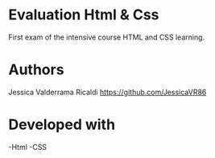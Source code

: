 # Evaluation Html & Css
First exam of the intensive course HTML and CSS learning.

# Authors 
Jessica Valderrama Ricaldi  https://github.com/JessicaVR86

# Developed with
-Html
-CSS